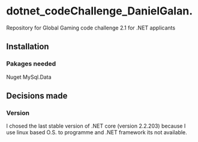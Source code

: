 # dotnet_codeChallenge_DanielGalan.
Repository for Global Gaming code challenge 2.1 for .NET applicants

## Installation

### Pakages needed
Nuget MySql.Data

## Decisions made

### Version

I chosed the last stable version of .NET core (version 2.2.203) because I use linux based O.S. to programme and .NET framework its not available.
